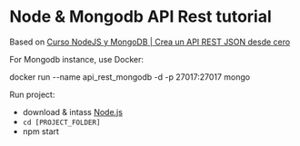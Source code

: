 # Node & Mongodb API Rest tutorial

Based on [Curso NodeJS y MongoDB | Crea un API REST JSON desde cero](https://www.youtube.com/playlist?list=PLUdlARNXMVkk7E88zOrphPyGdS50Tadlr)

For Mongodb instance, use Docker: 

docker run --name api_rest_mongodb -d -p 27017:27017 mongo

Run project:
- download & intass [Node.js](https://nodejs.org/es/download/)
- ```cd [PROJECT_FOLDER]```
- npm start